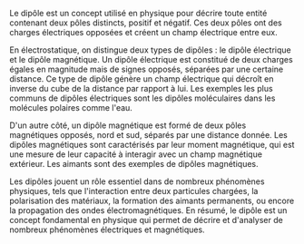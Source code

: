 Le dipôle est un concept utilisé en physique pour décrire toute entité contenant deux pôles distincts, positif et négatif. Ces deux pôles ont des charges électriques opposées et créent un champ électrique entre eux. 

En électrostatique, on distingue deux types de dipôles : le dipôle électrique et le dipôle magnétique. Un dipôle électrique est constitué de deux charges égales en magnitude mais de signes opposés, séparées par une certaine distance. Ce type de dipôle génère un champ électrique qui décroît en inverse du cube de la distance par rapport à lui. Les exemples les plus communs de dipôles électriques sont les dipôles moléculaires dans les molécules polaires comme l'eau.

D'un autre côté, un dipôle magnétique est formé de deux pôles magnétiques opposés, nord et sud, séparés par une distance donnée. Les dipôles magnétiques sont caractérisés par leur moment magnétique, qui est une mesure de leur capacité à interagir avec un champ magnétique extérieur. Les aimants sont des exemples de dipôles magnétiques.

Les dipôles jouent un rôle essentiel dans de nombreux phénomènes physiques, tels que l'interaction entre deux particules chargées, la polarisation des matériaux, la formation des aimants permanents, ou encore la propagation des ondes électromagnétiques. En résumé, le dipôle est un concept fondamental en physique qui permet de décrire et d'analyser de nombreux phénomènes électriques et magnétiques.